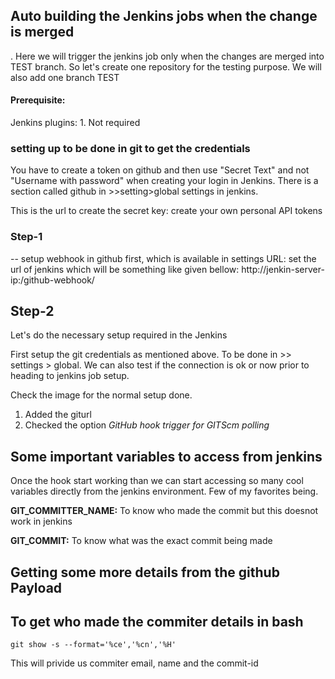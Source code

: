 ## Auto building the Jenkins jobs when the change is merged
.
Here we will trigger the jenkins job only when the changes are merged into TEST branch. So let's create one repository for the testing purpose. We will also add one branch TEST

#### Prerequisite:
Jenkins plugins:
    1. Not required
    
### setting up to be done in git to get the credentials
You have to create a token on github and then use "Secret Text" and not "Username with password" when creating your login in Jenkins. There is a section called github in >>setting>global settings in jenkins. 

This is the url to create the secret key: 
create your own personal API tokens 

### Step-1 
-- setup webhook in github first, which is available in settings
   URL: set the url of jenkins which will be something like given bellow:
      http://jenkin-server-ip:<port>/github-webhook/

## Step-2
Let's do the necessary setup required in the Jenkins

First setup the git credentials as mentioned above. To be done in >> settings > global. We can also test if the connection is ok or now prior to heading to jenkins job setup.

Check the image for the normal setup done.
1. Added the giturl 
2. Checked the option *GitHub hook trigger for GITScm polling*

## Some important variables to access from jenkins
Once the hook start working than we can start accessing so many cool variables directly from the jenkins environment. Few of my favorites being.

**GIT_COMMITTER_NAME:** To know who made the commit but this doesnot work in jenkins

**GIT_COMMIT:** To know what was the exact commit being made

## Getting some more details from the github Payload


## To get who made the commiter details in bash

` git show -s --format='%ce','%cn','%H' `

This will privide us commiter email, name and the commit-id

